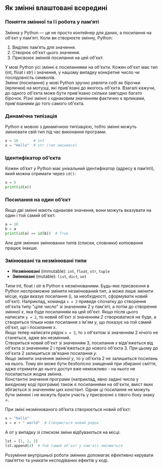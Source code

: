 ## Як змінні влаштовані всередині

### Поняття змінної та її робота у пам’яті
Змінна у Python — це не просто контейнер для даних, а посилання на об'єкт у пам'яті. Коли ви створюєте змінну, Python:
1. Виділяє пам’ять для значення.
2. Створює об'єкт цього значення.
3. Присвоює змінній посилання на цей об'єкт.

У мові Python усі змінні є посиланнями на об'єкти. Кожен об'єкт має тип (int, float і str) і значення, у нашому 
випадку конкретне число чи послідовність символів.  
Змінні (посилання) у мові Python зручно уявляти собі як бірочки (ярлички) на мотузці, які прив'язані до якогось 
об'єкта. Взагалі кажучи, до одного об'єкта може бути прив'язано скільки завгодно багато бірочок. Різні змінні з
однаковим значенням фактично є ярликами, прив'язаними до того самого об'єкта.

### Динамічна типізація
Python є мовою з динамічною типізацією, тобто змінні можуть змінювати свій тип під час виконання програми.
```python
x = 10       # int
x = "Hello"  # str (тип змінився)
```

### Ідентифікатор об’єкта
Кожен об’єкт у Python має унікальний ідентифікатор (адресу в пам’яті), який можна отримати через `id()`:
```python
x = 5
print(id(x))
```

### Посилання на один об’єкт
Якщо дві змінні мають однакове значення, вони можуть вказувати на один і той самий об'єкт:
```python
a = 10
b = a
print(id(a) == id(b))  # True
```
Але для змінних змінюваних типів (списки, словники) копіювання працює інакше.

### Змінюввані та незмінювані типи
- **Незмінювані** (immutable): `int`, `float`, `str`, `tuple`
- **Змінювані** (mutable): `list`, `dict`, `set`  

Типи int, float і str в Python є незмінюваними. Будь-яке присвоєння в Python неспроможне змінити незмінюваний тип, 
а може лише змінити місце, куди вказує посилання (і, за необхідності, сформувати новий об'єкт).
Наприклад, команда `x = 2` приведе спочатку до створення об'єкта типу "ціле число" зі значенням 2 у пам'яті, а 
потім до створення змінної $x$, яка буде посиланням на цей об'єкт.
Якщо після цього написати `y = 2`, то новий об'єкт зі значенням 2 створюватися не буде, а створиться тільки нове 
посилання з ім'ям y, що показує на той самий об'єкт, що і посилання x.  
Якщо тепер написати рядок `x = 3`, то з об'єктом зі значенням 2 нічого не станеться, адже він незмінний.  
Створиться новий об'єкт зі значенням 3, посилання $x$ відв'яжеться від об'єкта зі значенням 2 і прив'яжеться до 
нового об'єкта 3. При цьому до об'єкта 2 залишиться зв'язане посилання $y$.  
Якщо змінити значення змінної $y$, то у об'єкта 2 не залишиться посилань на нього. Тому він може бути безболісно
знищений при збиранні сміття, адже отримати до нього доступ вже неможливо - на нього не посилається жодна змінна.   
Константні значення програми (наприклад, явно задані числа у вихідному коді програми) також є посиланнями на 
об'єкти, вміст яких збігається зі значенням цих констант. Однак ці посилання не можуть бути змінені і не можуть 
брати участь у присвоєнні з лівого боку знаку $=$.  

При зміні незмінюваного об’єкта створюється новий об’єкт:
```python
x = "hello"
x = x + " world"  # Створюється новий рядок
```

А от у випадку зі списком зміни відбуваються на місці:
```python
lst = [1, 2, 3]
lst.append(4)  # Той самий об’єкт у пам'яті змінюється
```
Розуміння внутрішньої роботи змінних допомагає ефективно керувати пам’яттю та уникати несподіваних ефектів у коді.


